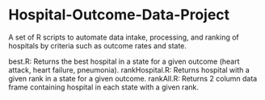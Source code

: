# Hospital-Outcome-Data-Project
A set of R scripts to automate data intake, processing, and ranking of hospitals by criteria such as outcome rates and state.

best.R: Returns the best hospital in a state for a given outcome (heart attack, heart failure, pneumonia).
rankHospital.R: Returns hospital with a given rank in a state for a given outcome.
rankAll.R: Returns 2 column data frame containing hospital in each state with a given rank.
